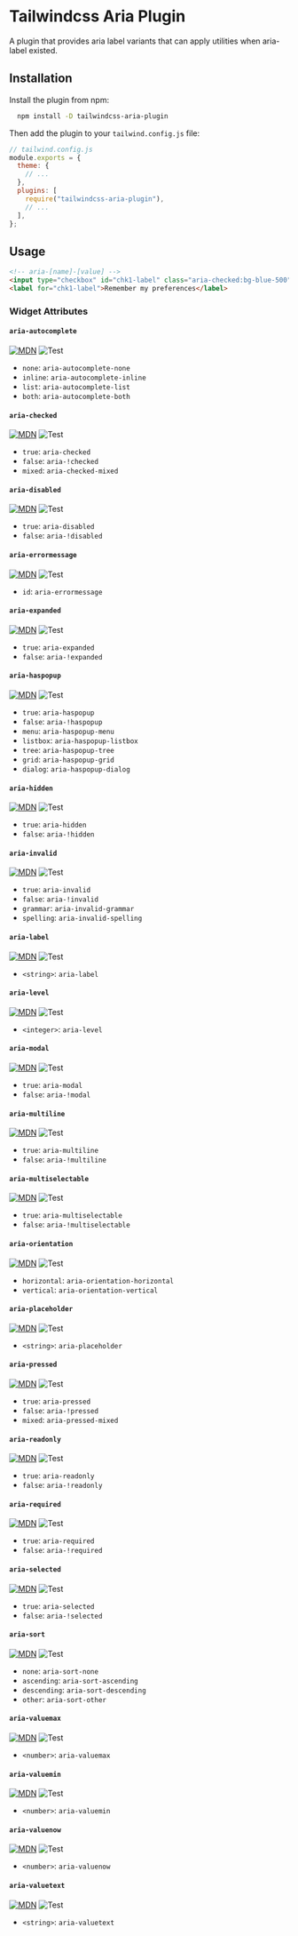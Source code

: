 # Tailwindcss Aria Plugin

A plugin that provides aria label variants
that can apply utilities when aria-label existed.

## Installation

Install the plugin from npm:

```bash
  npm install -D tailwindcss-aria-plugin
```

Then add the plugin to your `tailwind.config.js` file:

```js
// tailwind.config.js
module.exports = {
  theme: {
    // ...
  },
  plugins: [
    require("tailwindcss-aria-plugin"),
    // ...
  ],
};
```

## Usage

```html
<!-- aria-[name]-[value] -->
<input type="checkbox" id="chk1-label" class="aria-checked:bg-blue-500" />
<label for="chk1-label">Remember my preferences</label>
```

### Widget Attributes

#### `aria-autocomplete`

[![MDN](https://img.shields.io/badge/MDN-black?style=flat&logo=mdnwebdocs)](https://developer.mozilla.org/en-us/docs/web/accessibility/aria/attributes/aria-autocomplete)
![Test](https://img.shields.io/badge/Test-todo-yellow.svg)

- `none`: `aria-autocomplete-none`
- `inline`: `aria-autocomplete-inline`
- `list`: `aria-autocomplete-list`
- `both`: `aria-autocomplete-both`

#### `aria-checked`

[![MDN](https://img.shields.io/badge/MDN-black?style=flat&logo=mdnwebdocs)](https://developer.mozilla.org/en-US/docs/Web/Accessibility/ARIA/Attributes/aria-checked)
![Test](https://img.shields.io/badge/Test-todo-yellow.svg)

- `true`: `aria-checked`
- `false`: `aria-!checked`
- `mixed`: `aria-checked-mixed`

#### `aria-disabled`

[![MDN](https://img.shields.io/badge/MDN-black?style=flat&logo=mdnwebdocs)](https://developer.mozilla.org/en-US/docs/Web/Accessibility/ARIA/Attributes/aria-disabled)
![Test](https://img.shields.io/badge/Test-todo-yellow.svg)

- `true`: `aria-disabled`
- `false`: `aria-!disabled`

#### `aria-errormessage`

[![MDN](https://img.shields.io/badge/MDN-black?style=flat&logo=mdnwebdocs)](https://developer.mozilla.org/en-US/docs/Web/Accessibility/ARIA/Attributes/aria-errormessage)
![Test](https://img.shields.io/badge/Test-todo-yellow.svg)

- `id`: `aria-errormessage`

#### `aria-expanded`

[![MDN](https://img.shields.io/badge/MDN-black?style=flat&logo=mdnwebdocs)](https://developer.mozilla.org/en-US/docs/Web/Accessibility/ARIA/Attributes/aria-expanded)
![Test](https://img.shields.io/badge/Test-todo-yellow.svg)

- `true`: `aria-expanded`
- `false`: `aria-!expanded`

#### `aria-haspopup`

[![MDN](https://img.shields.io/badge/MDN-black?style=flat&logo=mdnwebdocs)](https://developer.mozilla.org/en-US/docs/Web/Accessibility/ARIA/Attributes/aria-haspopup)
![Test](https://img.shields.io/badge/Test-todo-yellow.svg)

- `true`: `aria-haspopup`
- `false`: `aria-!haspopup`
- `menu`: `aria-haspopup-menu`
- `listbox`: `aria-haspopup-listbox`
- `tree`: `aria-haspopup-tree`
- `grid`: `aria-haspopup-grid`
- `dialog`: `aria-haspopup-dialog`

#### `aria-hidden`

[![MDN](https://img.shields.io/badge/MDN-black?style=flat&logo=mdnwebdocs)](https://developer.mozilla.org/en-US/docs/Web/Accessibility/ARIA/Attributes/aria-hidden)
![Test](https://img.shields.io/badge/Test-todo-yellow.svg)

- `true`: `aria-hidden`
- `false`: `aria-!hidden`

#### `aria-invalid`

[![MDN](https://img.shields.io/badge/MDN-black?style=flat&logo=mdnwebdocs)](https://developer.mozilla.org/en-US/docs/Web/Accessibility/ARIA/Attributes/aria-invalid)
![Test](https://img.shields.io/badge/Test-todo-yellow.svg)

- `true`: `aria-invalid`
- `false`: `aria-!invalid`
- `grammar`: `aria-invalid-grammar`
- `spelling`: `aria-invalid-spelling`

#### `aria-label`

[![MDN](https://img.shields.io/badge/MDN-black?style=flat&logo=mdnwebdocs)](https://developer.mozilla.org/en-US/docs/Web/Accessibility/ARIA/Attributes/aria-label)
![Test](https://img.shields.io/badge/Test-todo-yellow.svg)

- `<string>`: `aria-label`

#### `aria-level`

[![MDN](https://img.shields.io/badge/MDN-black?style=flat&logo=mdnwebdocs)](https://developer.mozilla.org/en-US/docs/Web/Accessibility/ARIA/Attributes/aria-level)
![Test](https://img.shields.io/badge/Test-todo-yellow.svg)

- `<integer>`: `aria-level`

#### `aria-modal`

[![MDN](https://img.shields.io/badge/MDN-black?style=flat&logo=mdnwebdocs)](https://developer.mozilla.org/en-US/docs/Web/Accessibility/ARIA/Attributes/aria-modal)
![Test](https://img.shields.io/badge/Test-todo-yellow.svg)

- `true`: `aria-modal`
- `false`: `aria-!modal`

#### `aria-multiline`

[![MDN](https://img.shields.io/badge/MDN-black?style=flat&logo=mdnwebdocs)](https://developer.mozilla.org/en-US/docs/Web/Accessibility/ARIA/Attributes/aria-multiline)
![Test](https://img.shields.io/badge/Test-todo-yellow.svg)

- `true`: `aria-multiline`
- `false`: `aria-!multiline`

#### `aria-multiselectable`

[![MDN](https://img.shields.io/badge/MDN-black?style=flat&logo=mdnwebdocs)](https://developer.mozilla.org/en-US/docs/Web/Accessibility/ARIA/Attributes/aria-multiselectable)
![Test](https://img.shields.io/badge/Test-todo-yellow.svg)

- `true`: `aria-multiselectable`
- `false`: `aria-!multiselectable`

#### `aria-orientation`

[![MDN](https://img.shields.io/badge/MDN-black?style=flat&logo=mdnwebdocs)](https://developer.mozilla.org/en-US/docs/Web/Accessibility/ARIA/Attributes/aria-orientation)
![Test](https://img.shields.io/badge/Test-todo-yellow.svg)

- `horizontal`: `aria-orientation-horizontal`
- `vertical`: `aria-orientation-vertical`

#### `aria-placeholder`

[![MDN](https://img.shields.io/badge/MDN-black?style=flat&logo=mdnwebdocs)](https://developer.mozilla.org/en-US/docs/Web/Accessibility/ARIA/Attributes/aria-placeholder)
![Test](https://img.shields.io/badge/Test-todo-yellow.svg)

- `<string>`: `aria-placeholder`

#### `aria-pressed`

[![MDN](https://img.shields.io/badge/MDN-black?style=flat&logo=mdnwebdocs)](https://developer.mozilla.org/en-US/docs/Web/Accessibility/ARIA/Attributes/aria-pressed)
![Test](https://img.shields.io/badge/Test-todo-yellow.svg)

- `true`: `aria-pressed`
- `false`: `aria-!pressed`
- `mixed`: `aria-pressed-mixed`

#### `aria-readonly`

[![MDN](https://img.shields.io/badge/MDN-black?style=flat&logo=mdnwebdocs)](https://developer.mozilla.org/en-US/docs/Web/Accessibility/ARIA/Attributes/aria-readonly)
![Test](https://img.shields.io/badge/Test-todo-yellow.svg)

- `true`: `aria-readonly`
- `false`: `aria-!readonly`

#### `aria-required`

[![MDN](https://img.shields.io/badge/MDN-black?style=flat&logo=mdnwebdocs)](https://developer.mozilla.org/en-US/docs/Web/Accessibility/ARIA/Attributes/aria-required)
![Test](https://img.shields.io/badge/Test-todo-yellow.svg)

- `true`: `aria-required`
- `false`: `aria-!required`

#### `aria-selected`

[![MDN](https://img.shields.io/badge/MDN-black?style=flat&logo=mdnwebdocs)](https://developer.mozilla.org/en-US/docs/Web/Accessibility/ARIA/Attributes/aria-selected)
![Test](https://img.shields.io/badge/Test-todo-yellow.svg)

- `true`: `aria-selected`
- `false`: `aria-!selected`

#### `aria-sort`

[![MDN](https://img.shields.io/badge/MDN-black?style=flat&logo=mdnwebdocs)](https://developer.mozilla.org/en-US/docs/Web/Accessibility/ARIA/Attributes/aria-sort)
![Test](https://img.shields.io/badge/Test-todo-yellow.svg)

- `none`: `aria-sort-none`
- `ascending`: `aria-sort-ascending`
- `descending`: `aria-sort-descending`
- `other`: `aria-sort-other`

#### `aria-valuemax`

[![MDN](https://img.shields.io/badge/MDN-black?style=flat&logo=mdnwebdocs)](https://developer.mozilla.org/en-US/docs/Web/Accessibility/ARIA/Attributes/aria-valuemax)
![Test](https://img.shields.io/badge/Test-todo-yellow.svg)

- `<number>`: `aria-valuemax`

#### `aria-valuemin`

[![MDN](https://img.shields.io/badge/MDN-black?style=flat&logo=mdnwebdocs)](https://developer.mozilla.org/en-US/docs/Web/Accessibility/ARIA/Attributes/aria-valuemin)
![Test](https://img.shields.io/badge/Test-todo-yellow.svg)

- `<number>`: `aria-valuemin`

#### `aria-valuenow`

[![MDN](https://img.shields.io/badge/MDN-black?style=flat&logo=mdnwebdocs)](https://developer.mozilla.org/en-US/docs/Web/Accessibility/ARIA/Attributes/aria-valuenow)
![Test](https://img.shields.io/badge/Test-todo-yellow.svg)

- `<number>`: `aria-valuenow`

#### `aria-valuetext`

[![MDN](https://img.shields.io/badge/MDN-black?style=flat&logo=mdnwebdocs)](https://developer.mozilla.org/en-US/docs/Web/Accessibility/ARIA/Attributes/aria-valuetext)
![Test](https://img.shields.io/badge/Test-todo-yellow.svg)

- `<string>`: `aria-valuetext`
